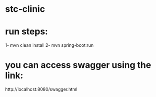 # stc-clinic
# run steps:
1- mvn clean install
2- mvn spring-boot:run
# you can access swagger using the link:
http://localhost:8080/swagger.html
